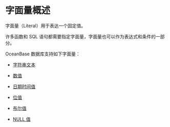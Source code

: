 字面量概述
==========================

字面量（Literal）用于表达一个固定值。

许多函数和 SQL 语句都需要指定字面量，字面量也可以作为表达式和条件的一部分。

OceanBase 数据库支持如下字面量：

* [字符串文本](../4.literals/2.string-literals.md)



* [数值](../4.literals/3.numeric-literals.md)



* [日期时间值](../4.literals/4.datetime-literals.md)



* [位值](../4.literals/5.bit-value-literals.md)



* [布尔值](../4.literals/6.boolean-literals.md)



* [NULL 值](../4.literals/7.null-literals.md)
